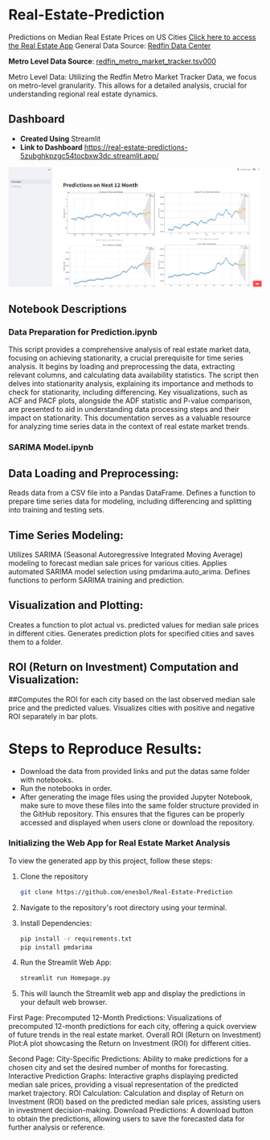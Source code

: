 # Real-Estate-Prediction

Predictions on Median Real Estate Prices on US Cities 
[Click here to access the Real Estate App](https://real-estate-predictions-5zubghkpzgc54tocbxw3dc.streamlit.app/)
General Data Source: [Redfin Data Center](https://www.redfin.com/news/data-center/)

**Metro Level Data Source**: [redfin_metro_market_tracker.tsv000](https://redfin-public-data.s3.us-west-2.amazonaws.com/redfin_market_tracker/state_market_tracker.tsv000.gz)

Metro Level Data: Utilizing the Redfin Metro Market Tracker Data, we focus on metro-level granularity. This allows for a detailed analysis, crucial for understanding regional real estate dynamics.

## Dashboard
* **Created Using** Streamlit
* **Link to Dashboard** https://real-estate-predictions-5zubghkpzgc54tocbxw3dc.streamlit.app/

![alt text](https://github.com/monacosc1/real-estate-predictions/blob/master/images/dashboard_screenshot.png) 

## Notebook Descriptions 

### Data Preparation for Prediction.ipynb
This script provides a comprehensive analysis of real estate market data, focusing on achieving stationarity, a crucial prerequisite for time series analysis. It begins by loading and preprocessing the data, extracting relevant columns, and calculating data availability statistics. The script then delves into stationarity analysis, explaining its importance and methods to check for stationarity, including differencing. Key visualizations, such as ACF and PACF plots, alongside the ADF statistic and P-value comparison, are presented to aid in understanding data processing steps and their impact on stationarity. This documentation serves as a valuable resource for analyzing time series data in the context of real estate market trends.

### SARIMA Model.ipynb

## Data Loading and Preprocessing:
Reads data from a CSV file into a Pandas DataFrame.
Defines a function to prepare time series data for modeling, including differencing and splitting into training and testing sets.

## Time Series Modeling:
Utilizes SARIMA (Seasonal Autoregressive Integrated Moving Average) modeling to forecast median sale prices for various cities.
Applies automated SARIMA model selection using pmdarima.auto_arima.
Defines functions to perform SARIMA training and prediction.

##  Visualization and Plotting:
Creates a function to plot actual vs. predicted values for median sale prices in different cities.
Generates prediction plots for specified cities and saves them to a folder.

##  ROI (Return on Investment) Computation and Visualization:
##Computes the ROI for each city based on the last observed median sale price and the predicted values.
Visualizes cities with positive and negative ROI separately in bar plots.

# Steps to Reproduce Results:

- Download the data from provided links and put the datas same folder with notebooks.
- Run the notebooks in order.
- After generating the image files using the provided Jupyter Notebook, make sure to move these  files into the same folder structure provided in the GitHub repository. This ensures that the figures can be properly accessed and displayed when users clone or download the repository.


### Initializing the Web App for Real Estate Market Analysis

To view the generated app by this project, follow these steps:


1. Clone the repository

    ```bash
    git clone https://github.com/enesbol/Real-Estate-Prediction
    ```
 
2. Navigate to the repository's root directory using your terminal. 
 
3. Install Dependencies:
    ```bash
    pip install -r requirements.txt
    pip install pmdarima
    ```

2. Run the Streamlit Web App:

    ```bash
    streamlit run Homepage.py
    ```

3. This will launch the Streamlit web app and display the predictions in your default web browser.

First Page:
Precomputed 12-Month Predictions: Visualizations of precomputed 12-month predictions for each city, offering a quick overview of future trends in the real estate market.
Overall ROI (Return on Investment) Plot:A plot showcasing the Return on Investment (ROI) for different cities.

Second Page:
City-Specific Predictions: Ability to make predictions for a chosen city and set the desired number of months for forecasting.
Interactive Prediction Graphs: Interactive graphs displaying predicted median sale prices, providing a visual representation of the predicted market trajectory.
ROI Calculation: Calculation and display of Return on Investment (ROI) based on the predicted median sale prices, assisting users in investment decision-making.
Download Predictions: A download button to obtain the predictions, allowing users to save the forecasted data for further analysis or reference.





